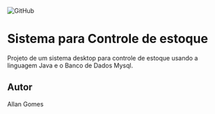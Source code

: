 ![GitHub](https://img.shields.io/github/license/ardsggikai/controle-de-estoque)
# Sistema para Controle de estoque 
Projeto de um sistema desktop para controle de estoque usando a linguagem Java e o Banco de Dados Mysql.
## Autor
Allan Gomes
